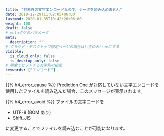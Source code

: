 ```yaml
---
title: "対象外の文字エンコードなので、データを読み込めません"
date: 2018-12-29T11:02:05+06:00
lastmod: 2020-01-05T10:42:26+06:00
weight: 100
draft: false
# metaタグのパラメータ
meta:
  description: ""
# クラウド・デスクトップ限定ページの場合は片方のみtrueにする
visible:
  is_cloud_only: false
  is_desktop_only: false
# 検索でヒットする文字列の指定
keywords: ["エンコード"]
---
```


{{% h4_error_cause %}}
Prediction One が対応していない文字エンコードを使用したファイルを読み込んだ場合、このメッセージが表示されます。

{{% h4_error_avoid %}}
ファイルの文字コードを

- UTF-8 (BOM あり)
- Shift_JIS

に変更することでファイルを読み込むことが可能になります。

